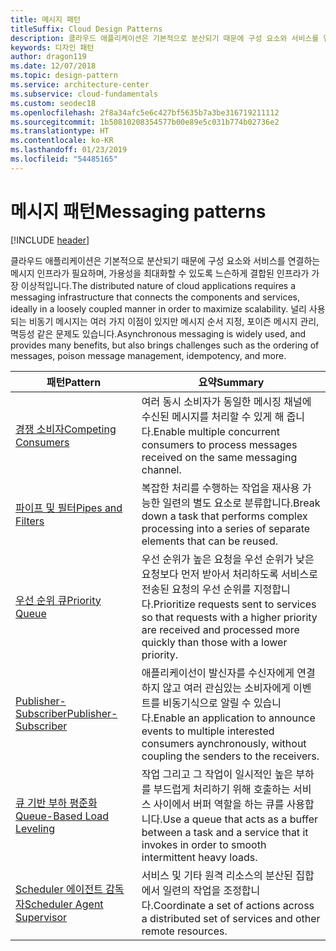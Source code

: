 ```yaml
---
title: 메시지 패턴
titleSuffix: Cloud Design Patterns
description: 클라우드 애플리케이션은 기본적으로 분산되기 때문에 구성 요소와 서비스를 연결하는 메시지 인프라가 필요하며, 가용성을 최대화할 수 있도록 느슨하게 결합된 인프라가 가장 이상적입니다. 널리 사용되는 비동기 메시지는 여러 가지 이점이 있지만 메시지 순서 지정, 포이즌 메시지 관리, 멱등성 같은 문제도 있습니다.
keywords: 디자인 패턴
author: dragon119
ms.date: 12/07/2018
ms.topic: design-pattern
ms.service: architecture-center
ms.subservice: cloud-fundamentals
ms.custom: seodec18
ms.openlocfilehash: 2f8a34afc5e6c427bf5635b7a3be316719211112
ms.sourcegitcommit: 1b50810208354577b00e89e5c031b774b02736e2
ms.translationtype: HT
ms.contentlocale: ko-KR
ms.lasthandoff: 01/23/2019
ms.locfileid: "54485165"
---
```

# <a name="messaging-patterns"></a><span data-ttu-id="0c73d-105">메시지 패턴</span><span class="sxs-lookup"><span data-stu-id="0c73d-105">Messaging patterns</span></span>

[!INCLUDE [header](../../_includes/header.md)]

<span data-ttu-id="0c73d-106">클라우드 애플리케이션은 기본적으로 분산되기 때문에 구성 요소와 서비스를 연결하는 메시지 인프라가 필요하며, 가용성을 최대화할 수 있도록 느슨하게 결합된 인프라가 가장 이상적입니다.</span><span class="sxs-lookup"><span data-stu-id="0c73d-106">The distributed nature of cloud applications requires a messaging infrastructure that connects the components and services, ideally in a loosely coupled manner in order to maximize scalability.</span></span> <span data-ttu-id="0c73d-107">널리 사용되는 비동기 메시지는 여러 가지 이점이 있지만 메시지 순서 지정, 포이즌 메시지 관리, 멱등성 같은 문제도 있습니다.</span><span class="sxs-lookup"><span data-stu-id="0c73d-107">Asynchronous messaging is widely used, and provides many benefits, but also brings challenges such as the ordering of messages, poison message management, idempotency, and more.</span></span>

| <span data-ttu-id="0c73d-108">패턴</span><span class="sxs-lookup"><span data-stu-id="0c73d-108">Pattern</span></span> | <span data-ttu-id="0c73d-109">요약</span><span class="sxs-lookup"><span data-stu-id="0c73d-109">Summary</span></span> |
| ------- | ------- |
| [<span data-ttu-id="0c73d-110">경쟁 소비자</span><span class="sxs-lookup"><span data-stu-id="0c73d-110">Competing Consumers</span></span>](../competing-consumers.md) | <span data-ttu-id="0c73d-111">여러 동시 소비자가 동일한 메시징 채널에 수신된 메시지를 처리할 수 있게 해 줍니다.</span><span class="sxs-lookup"><span data-stu-id="0c73d-111">Enable multiple concurrent consumers to process messages received on the same messaging channel.</span></span> |
| [<span data-ttu-id="0c73d-112">파이프 및 필터</span><span class="sxs-lookup"><span data-stu-id="0c73d-112">Pipes and Filters</span></span>](../pipes-and-filters.md) | <span data-ttu-id="0c73d-113">복잡한 처리를 수행하는 작업을 재사용 가능한 일련의 별도 요소로 분류합니다.</span><span class="sxs-lookup"><span data-stu-id="0c73d-113">Break down a task that performs complex processing into a series of separate elements that can be reused.</span></span> |
| [<span data-ttu-id="0c73d-114">우선 순위 큐</span><span class="sxs-lookup"><span data-stu-id="0c73d-114">Priority Queue</span></span>](../priority-queue.md) | <span data-ttu-id="0c73d-115">우선 순위가 높은 요청을 우선 순위가 낮은 요청보다 먼저 받아서 처리하도록 서비스로 전송된 요청의 우선 순위를 지정합니다.</span><span class="sxs-lookup"><span data-stu-id="0c73d-115">Prioritize requests sent to services so that requests with a higher priority are received and processed more quickly than those with a lower priority.</span></span> |
| [<span data-ttu-id="0c73d-116">Publisher-Subscriber</span><span class="sxs-lookup"><span data-stu-id="0c73d-116">Publisher-Subscriber</span></span>](../publisher-subscriber.md) | <span data-ttu-id="0c73d-117">애플리케이선이 발신자를 수신자에게 연결하지 않고 여러 관심있는 소비자에게 이벤트를 비동기식으로 알릴 수 있습니다.</span><span class="sxs-lookup"><span data-stu-id="0c73d-117">Enable an application to announce events to multiple interested consumers aynchronously, without coupling the senders to the receivers.</span></span> |
| [<span data-ttu-id="0c73d-118">큐 기반 부하 평준화</span><span class="sxs-lookup"><span data-stu-id="0c73d-118">Queue-Based Load Leveling</span></span>](../queue-based-load-leveling.md) | <span data-ttu-id="0c73d-119">작업 그리고 그 작업이 일시적인 높은 부하를 부드럽게 처리하기 위해 호출하는 서비스 사이에서 버퍼 역할을 하는 큐를 사용합니다.</span><span class="sxs-lookup"><span data-stu-id="0c73d-119">Use a queue that acts as a buffer between a task and a service that it invokes in order to smooth intermittent heavy loads.</span></span> |
| [<span data-ttu-id="0c73d-120">Scheduler 에이전트 감독자</span><span class="sxs-lookup"><span data-stu-id="0c73d-120">Scheduler Agent Supervisor</span></span>](../scheduler-agent-supervisor.md) | <span data-ttu-id="0c73d-121">서비스 및 기타 원격 리소스의 분산된 집합에서 일련의 작업을 조정합니다.</span><span class="sxs-lookup"><span data-stu-id="0c73d-121">Coordinate a set of actions across a distributed set of services and other remote resources.</span></span> |
